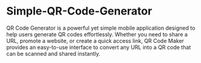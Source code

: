 # Simple-QR-Code-Generator
QR Code Generator is a powerful yet simple mobile application designed to help users generate QR codes effortlessly. Whether you need to share a URL, promote a website, or create a quick access link, QR Code Maker provides an easy-to-use interface to convert any URL into a QR code that can be scanned and shared instantly.
